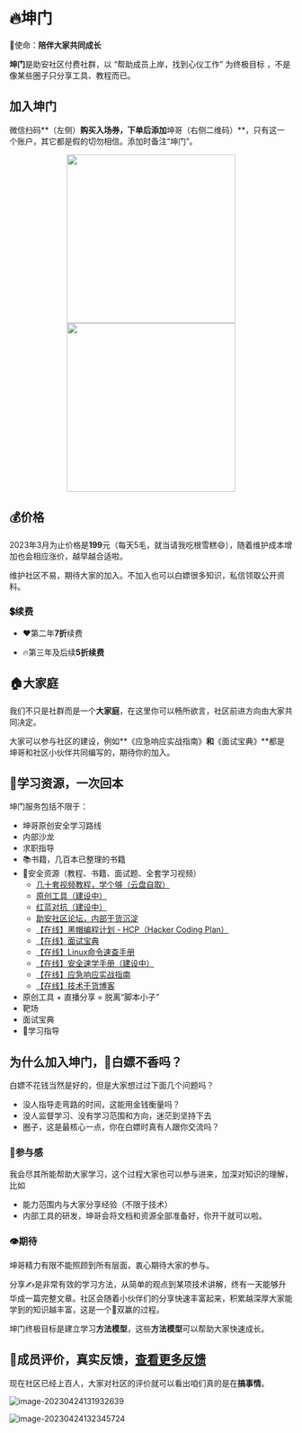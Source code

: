 # 🔥坤门

💝使命：**陪伴大家共同成长**

**坤门**是助安社区付费社群，以 “帮助成员上岸，找到心仪工作” 为终极目标 ，不是像某些圈子只分享工具、教程而已。

## 加入坤门

微信扫码**（左侧）**购买入场券，下单后添加**坤哥（右侧二维码）**，只有这一个账户，其它都是假的切勿相信。添加时备注“坤门”。

<div>
    <center>
        <img style="height 300px; width: 300px;" src="https://static.sechelper.com/img/qrcode/10000018910900.jpg"/>
    	<img style="height 300px; width: 300px;" src="https://static.sechelper.com/img/qrcode/%E8%AF%BE%E4%BB%B6.png"/>
    </center>
</div>


## 💰价格

2023年3月为止价格是**199**元（每天5毛，就当请我吃根雪糕😄），随着维护成本增加也会相应涨价，越早越合适啦。

维护社区不易，期待大家的加入。不加入也可以白嫖很多知识，私信领取公开资料。

### 💲续费

- ❤️第二年**7折**续费

- 🔥第三年及后续**5折续费**


## 🏠大家庭

我们不只是社群而是一个**大家庭**，在这里你可以畅所欲言，社区前进方向由大家共同决定。

大家可以参与社区的建设，例如**《应急响应实战指南》**和**《面试宝典》**都是坤哥和社区小伙伴共同编写的，期待你的加入。

## 🤩学习资源，一次回本

坤门服务包括不限于：

- 坤哥原创安全学习路线
- 内部沙龙 
- 求职指导
- 📚书籍，几百本已整理的书籍
- 💾安全资源（教程、书籍、面试题、全套学习视频）
  - [几十套视频教程，学个够（云盘自取） ](private/pack.md)
  - [原创工具（建设中）](https://github.com/sechelper)
  - [红蓝对抗（建设中）](http://hackme.cc/)
  - [助安社区论坛，内部干货沉淀](https://secself.com/)
  - [【在线】黑帽编程计划 - HCP（Hacker Coding Plan） ](https://hcp.secself.com/)
  - [【在线】面试宝典](https://interview.secself.com/)
  - [【在线】Linux命令速查手册](http://linux-command.kit.secself.com/)
  - [【在线】安全速学手册（建设中）](http://security-base.kit.secslf.com/)
  - [【在线】应急响应实战指南](http://security-incident-respons.secself.com/)
  - [【在线】技术干货博客](https://blog.sechelper.com/)
- 原创工具 + 直播分享 = 脱离“脚本小子”
- 靶场
- 面试宝典
- 📜学习指导

## 为什么加入坤门，👊白嫖不香吗？

白嫖不花钱当然是好的，但是大家想过过下面几个问题吗？

- 没人指导走弯路的时间，这能用金钱衡量吗？
- 没人监督学习、没有学习范围和方向，迷茫到坚持下去
- 圈子，这是最核心一点，你在白嫖时真有人跟你交流吗？

### 🤝参与感

我会尽其所能帮助大家学习，这个过程大家也可以参与进来，加深对知识的理解，比如

- 能力范围内与大家分享经验（不限于技术）
- 内部工具的研发，坤哥会将文档和资源全部准备好，你开干就可以啦。

###  👁期待

坤哥精力有限不能照顾到所有层面，衷心期待大家的参与。

分享✍️是非常有效的学习方法，从简单的观点到某项技术讲解，终有一天能够升华成一篇完整文章。社区会随着小伙伴们的分享快速丰富起来，积累越深厚大家能学到的知识越丰富，这是一个💪双赢的过程。

坤门终极目标是建立学习**方法模型**，这些**方法模型**可以帮助大家快速成长。

## 🙏成员评价，真实反馈，[查看更多反馈](feedback.md)

现在社区已经上百人，大家对社区的评价就可以看出咱们真的是在**搞事情**。

![image-20230424131932639](http://static.sechelper.com/img/2023/04/24/f44c6f7e3627c723b329dbd6d2a002e6.png)

![image-20230424132345724](http://static.sechelper.com/img/2023/04/24/c198d6c5bff2d164027d2b72d4119010.png)

